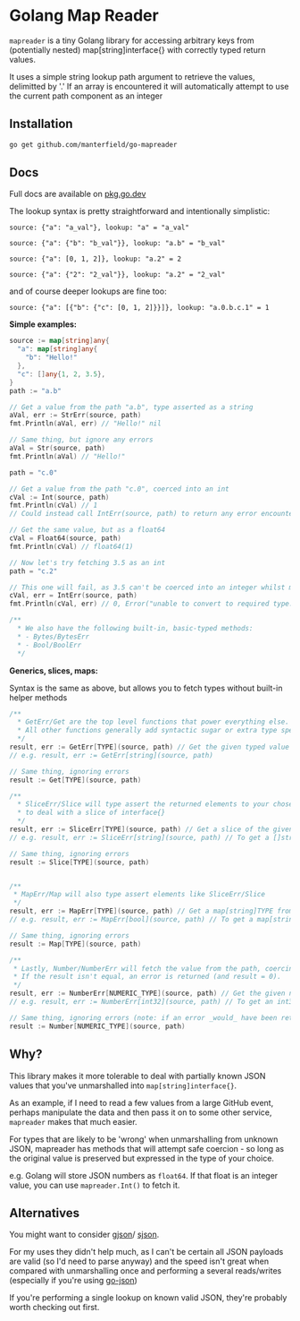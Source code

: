 # Golang Map Reader

`mapreader` is a tiny Golang library for accessing arbitrary keys from (potentially nested) map[string]interface{} with correctly typed return values.

It uses a simple string lookup path argument to retrieve the values, delimitted by '.'
If an array is encountered it will automatically attempt to use the current path component as an integer

## Installation

```bash
go get github.com/manterfield/go-mapreader
```

## Docs

Full docs are available on [pkg.go.dev](https://pkg.go.dev/github.com/manterfield/go-mapreader)

The lookup syntax is pretty straightforward and intentionally simplistic:

`source: {"a": "a_val"}, lookup: "a" = "a_val"`

`source: {"a": {"b": "b_val"}}, lookup: "a.b" = "b_val"`

`source: {"a": [0, 1, 2]}, lookup: "a.2" = 2`

`source: {"a": {"2": "2_val"}}, lookup: "a.2" = "2_val"`

and of course deeper lookups are fine too:

`source: {"a": [{"b": {"c": [0, 1, 2]}}]}, lookup: "a.0.b.c.1" = 1`

**Simple examples:**

```go
source := map[string]any{
  "a": map[string]any{
    "b": "Hello!"
  },
  "c": []any{1, 2, 3.5},
}
path := "a.b"

// Get a value from the path "a.b", type asserted as a string
aVal, err := StrErr(source, path)
fmt.Println(aVal, err) // "Hello!" nil

// Same thing, but ignore any errors
aVal = Str(source, path)
fmt.Println(aVal) // "Hello!"

path = "c.0"

// Get a value from the path "c.0", coerced into an int
cVal := Int(source, path)
fmt.Println(cVal) // 1
// Could instead call IntErr(source, path) to return any error encountered

// Get the same value, but as a float64
cVal = Float64(source, path)
fmt.Println(cVal) // float64(1)

// Now let's try fetching 3.5 as an int
path = "c.2"

// This one will fail, as 3.5 can't be coerced into an integer whilst maintaining value equality
cVal, err = IntErr(source, path)
fmt.Println(cVal, err) // 0, Error("unable to convert to required type: float64 value '3.5' cannot be converted to an equal value of type int")

/**
  * We also have the following built-in, basic-typed methods:
  * - Bytes/BytesErr
  * - Bool/BoolErr
  */
```

**Generics, slices, maps:**

Syntax is the same as above, but allows you to fetch types without built-in helper methods

```go
/**
  * GetErr/Get are the top level functions that power everything else.
  * All other functions generally add syntactic sugar or extra type specific coercion
  */
result, err := GetErr[TYPE](source, path) // Get the given typed value from the path
// e.g. result, err := GetErr[string](source, path)

// Same thing, ignoring errors
result := Get[TYPE](source, path)

/**
  * SliceErr/Slice will type assert the returned elements to your chosen type, rather than forcing you
  * to deal with a slice of interface{}
  */
result, err := SliceErr[TYPE](source, path) // Get a slice of the given type from the path
// e.g. result, err := SliceErr[string](source, path) // To get a []string

// Same thing, ignoring errors
result := Slice[TYPE](source, path)


/**
 * MapErr/Map will also type assert elements like SliceErr/Slice
 */
result, err := MapErr[TYPE](source, path) // Get a map[string]TYPE from the path, e.g.
// e.g. result, err := MapErr[bool](source, path) // To get a map[string]bool

// Same thing, ignoring errors
result := Map[TYPE](source, path)

/**
 * Lastly, Number/NumberErr will fetch the value from the path, coercing to the numeric type whilst checking for equality.
 * If the result isn't equal, an error is returned (and result = 0).
 */
result, err := NumberErr[NUMERIC_TYPE](source, path) // Get the given numeric typed value from the path
// e.g. result, err := NumberErr[int32](source, path) // To get an int32()

// Same thing, ignoring errors (note: if an error _would_ have been returned, the result is still 0)
result := Number[NUMERIC_TYPE](source, path)
```



## Why?

This library makes it more tolerable to deal with partially known JSON values that you've unmarshalled into `map[string]interface{}`.

As an example, if I need to read a few values from a large GitHub event, perhaps manipulate the data and then pass it on to some other service, `mapreader` makes that much easier.

For types that are likely to be 'wrong' when unmarshalling from unknown JSON, mapreader has methods that will attempt safe coercion - so long as the original value is preserved but expressed in the type of your choice.

e.g. Golang will store JSON numbers as `float64`. If that float is an integer value, you can use `mapreader.Int()` to fetch it.

## Alternatives

You might want to consider [gjson](https://github.com/tidwall/gjson)/ [sjson](https://github.com/tidwall/sjson).

For my uses they didn't help much, as I can't be certain all JSON payloads are valid (so I'd need to parse anyway) and the speed isn't great when compared with unmarshalling once and performing a several reads/writes (especially if you're using [go-json](https://github.com/goccy/go-json))

If you're performing a single lookup on known valid JSON, they're probably worth checking out first.
